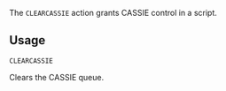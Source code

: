 The `CLEARCASSIE` action grants CASSIE control in a script.

## Usage
```
CLEARCASSIE
```
Clears the CASSIE queue.
